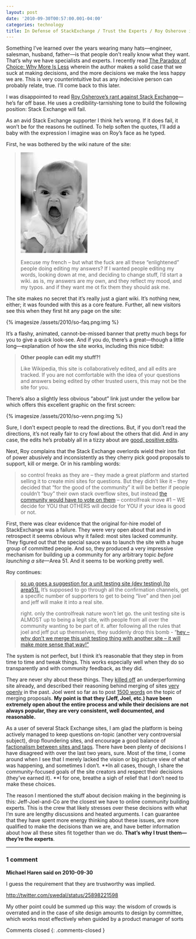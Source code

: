 ```yaml
---
layout: post
date: '2010-09-30T00:57:00.001-04:00'
categories: technology
title: In Defense of StackExchange / Trust the Experts / Roy Osherove is Wrong
---
```


Something I’ve learned over the years wearing many hats—engineer, salesman, husband, father—is that people don’t really know what they want. That’s why we have specialists and experts. I recently read [The Paradox of Choice: Why More Is Less](http://en.wikipedia.org/wiki/The_Paradox_of_Choice:_Why_More_Is_Less) wherein the author makes a solid case that we suck at making decisions, and the more decisions we make the less happy we are. This is very counterintuitive but as any indecisive person can probably relate, true. I’ll come back to this later.

I was disappointed to read [Roy Osherove’s rant against Stack Exchange](http://weblogs.asp.net/rosherove/archive/2010/09/24/why-stackexchange-will-eventually-fail-control-freak-ism.aspx)—he’s far off base. He uses a credibility-tarnishing tone to build the following position: Stack Exchange will fail.

As an avid Stack Exchange supporter I think he’s wrong. If it does fail, it won’t be for the reasons he outlined. To help soften the quotes, I’ll add a baby with the expression I imagine was on Roy’s face as he typed.

First, he was bothered by the wiki nature of the site:

> ![](/assets/2010/ANd9GcQsJrv915pJ7fgn4rGxKQ_0Ezf4cBrpDSOqbZNo61dXUMJ2i04.jpg)
> 
> Execuse my french – but what the fuck are all these “enlightened” people doing editing my answers? If I wanted people editing my words, looking down at me, and deciding to change stuff, I’d start a wiki. as is, my answers are my own, and they reflect my mood, and my typos. and if they want me ot fix them they should ask me.

The site makes no secret that it’s really just a giant wiki. It’s nothing new, either; it was founded with this as a core feature. Further, all new visitors see this when they first hit any page on the site:

{% imagesize /assets/2010/so-faq.png:img %}

It’s a flashy, animated, cannot-be-missed banner that pretty much begs for you to give a quick look-see. And if you do, there’s a great—though a little long—explanation of how the site works, including this nice tidbit:

> **Other people can edit my stuff?!**
> 
> Like Wikipedia, this site is collaboratively edited, and all edits are tracked. If you are not comfortable with the idea of your questions and answers being edited by other trusted users, this may not be the site for you.

There’s also a slightly less obvious “about” link just under the yellow bar which offers this excellent graphic on the first screen:

{% imagesize /assets/2010/so-venn.png:img %}

Sure, I don’t expect people to read the directions. But, if you don’t read the directions, it’s not really fair to cry fowl about the others that did. And in any case, the edits he’s probably all in a tizzy about are [good, positive edits](http://meta.stackoverflow.com/posts/65452/revisions).

Next, Roy complains that the Stack Exchange overlords wield their iron fist of power abusively and inconsistently as they cherry pick good proposals to support, kill or merge. Or in his rambling words:

> so control freaks as they are – they made a great platform and started selling it to create mini sites for questions. But they didn’t like it – they decided that “for the good of the community” it will be better if people couldn’t “buy” their own stack overflow sites, but instead [the community would have to vote on them](http://area51.stackexchange.com/faq) – controlfreak move #1 – WE decide for YOU that OTHERS will decide for YOU if your idea is good or not.

First, there was clear evidence that the original for-hire model of StackExchange was a failure. They were very open about that and in retrospect it seems obvious why it failed: most sites lacked community. They figured out that the special sauce was to launch the site with a huge group of committed people. And so, they produced a very impressive mechanism for building up a community for any arbitrary topic *before launching a site*—Area 51. And it seems to be working pretty well. 

Roy continues:

> [so up goes a suggestion for a unit testing site (dev testing) [to area51].](http://area51.stackexchange.com/proposals/8494/unit-testing) It’s supposed to go through all the confirmation channels, get a specific number of supporters to get to being “live” and then joel and jeff will make it into a real site.   
>
> right. only the controlfreak nature won’t let go. the unit testing site is ALMOST up to being a legit site, with people from all over the community wanting to be part of it. after following all the rules that joel and jeff put up themselves, they suddenly drop this bomb - “[hey – why don’t we merge this unit testing thing with another site – it will make more sense that way!”](http://meta.stackoverflow.com/questions/65439/should-developer-testing-be-folded-into-a-more-general-programmers-site/65452#65452)

The system is not perfect, but I think it’s reasonable that they step in from time to time and tweak things. This works especially well when they do so transparently and with community feedback, as they did.

They are never shy about these things. They [killed off](http://blog.stackoverflow.com/2010/09/pruning-season/) an underperforming site already, and described their reasoning behind merging of sites [very](http://blog.stackoverflow.com/2010/08/should-unix-linux-and-ubuntu-be-merged-vote/) [openly](http://blog.stackoverflow.com/2010/09/fork-it/) in the past. Joel went so far as to post [1500 words](http://blog.stackoverflow.com/2010/09/merging-season/) on the topic of merging proposals. **My point is that they (Jeff, Joel, etc.) have been extremely open about the entire process and while their decisions are not always popular, they are very consistent, well documented, and reasonable.**

As a user of several Stack Exchange sites, I am glad the platform is being actively managed to keep questions on-topic (another very controversial subject), drop floundering sites, and encourage a good balance of [factionalism between sites and tags](http://blog.stackoverflow.com/2010/09/factionalism-site-or-tag/). There have been plenty of decisions I have disagreed with over the last two years, sure. Most of the time, I come around when I see that I merely lacked the vision or big picture view of what was happening, and sometimes I don’t. **In all cases, though, I share the community-focused goals of the site creators and respect their decisions (they’ve earned it). **I for one, breathe a sigh of relief that I don’t need to make these choices.

The reason I mentioned the stuff about decision making in the beginning is this: Jeff-Joel-and-Co are the closest we have to online community building experts. This is the crew that likely stresses over these decisions with what I’m sure are lengthy discussions and heated arguments. I can guarantee that they have spent more energy thinking about these issues, are more qualified to make the decisions than we are, and have better information about how all these sites fit together than we do. **That’s why I trust them—they’re the experts**.

---

### 1 comment

**Michael Haren said on 2010-09-30**

I guess the requirement that they are trustworthy was implied. 

http://twitter.com/swedal/status/25898221598

My other point could be summed up this way: the wisdom of crowds is overrated and in the case of site design amounts to design by committee, which works most effectively when guided by a product manager of sorts

Comments closed
{: .comments-closed }